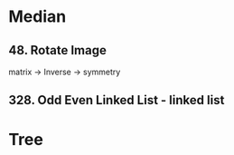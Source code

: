 # Median

## 48. Rotate Image

matrix -> Inverse -> symmetry

## 328. Odd Even Linked List - linked list



# Tree

